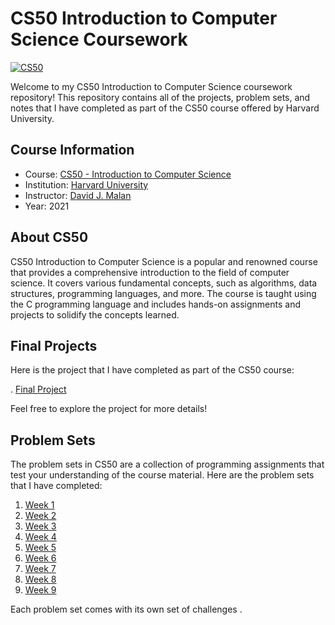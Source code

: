 # CS50 Introduction to Computer Science Coursework

[![CS50](https://img.shields.io/badge/CS50-Introduction%20to%20Computer%20Science-blue)](https://cs50.harvard.edu/x/2021/)

Welcome to my CS50 Introduction to Computer Science coursework repository! This repository contains all of the projects, problem sets, and notes that I have completed as part of the CS50 course offered by Harvard University.

## Course Information

- Course: [CS50 - Introduction to Computer Science](https://cs50.harvard.edu/x/2021/)
- Institution: [Harvard University](https://www.harvard.edu/)
- Instructor: [David J. Malan](https://www.harvard.edu/people/david-j-malan)
- Year: 2021

## About CS50

CS50 Introduction to Computer Science is a popular and renowned course that provides a comprehensive introduction to the field of computer science. It covers various fundamental concepts, such as algorithms, data structures, programming languages, and more. The course is taught using the C programming language and includes hands-on assignments and projects to solidify the concepts learned.

## Final Projects

Here is the project that I have completed as part of the CS50 course:

. [Final Project](https://github.com/olafeki/CS50-CourseWork/tree/main/Final-Project)

Feel free to explore the project for more details!

## Problem Sets

The problem sets in CS50 are a collection of programming assignments that test your understanding of the course material. Here are the problem sets that I have completed:

1. [Week 1 ](https://github.com/olafeki/CS50-CourseWork/tree/main/week1)
2. [Week 2 ](https://github.com/olafeki/CS50-CourseWork/tree/main/week2)
3. [Week 3 ](https://github.com/olafeki/CS50-CourseWork/tree/main/week3)
4. [Week 4 ](https://github.com/olafeki/CS50-CourseWork/tree/main/week4)
5. [Week 5 ](https://github.com/olafeki/CS50-CourseWork/tree/main/week5)
6. [Week 6 ](https://github.com/olafeki/CS50-CourseWork/tree/main/week6)
7. [Week 7 ](https://github.com/olafeki/CS50-CourseWork/tree/main/week7)
8. [Week 8 ](https://github.com/olafeki/CS50-CourseWork/tree/main/week8)
9. [Week 9 ](https://github.com/olafeki/CS50-CourseWork/tree/main/week9)
    
Each problem set comes with its own set of challenges .

